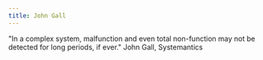 ```yaml
---
title: John Gall
---
```

"In a complex system, malfunction and even total non-function may not be detected for long periods, if ever." John Gall, Systemantics
